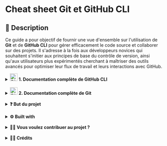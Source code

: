 # Cheat sheet Git et GitHub CLI

## 📝 Description

Ce guide a pour objectif de fournir une vue d'ensemble sur l'utilisation de **Git** et de **GitHub CLI** pour gérer efficacement le code source et collaborer sur des projets. Il s'adresse à la fois aux développeurs novices qui souhaitent s'initier aux principes de base du contrôle de version, ainsi qu'aux utilisateurs plus expérimentés cherchant à maîtriser des outils avancés pour optimiser leur flux de travail et leurs interactions avec GitHub.

<details>
  <summary><img src="https://upload.wikimedia.org/wikipedia/commons/9/91/Octicons-mark-github.svg" alt="GitHub Logo" width="24" height="24">
 <strong>1. Documentation complète de GitHub CLI</strong></summary>
<br>
  <li><a href="https://github.com/Simplon-hdf/git-gh-cheatsheet-p5/blob/develop/docs/gh-cli/1-introduction.md">   2.1 Qu'est-ce que GitHub CLI  </a></li>
<br>
  <li><a href="https://github.com/Simplon-hdf/git-gh-cheatsheet-p5/blob/develop/docs/gh-cli/2-pr%C3%A9requis.md">   2.2 Prérequis ainsi qu'installation de GitHub CLI  </a></li>
<br>
  <li><a href="https://github.com/Simplon-hdf/git-gh-cheatsheet-p5/blob/develop/docs/gh-cli/3-gestion-des-d%C3%A9p%C3%B4ts.md">   2.3 Gestion des dépôts via GitHub CLI  </a></li>
<br>
  <li><a href="https://github.com/Simplon-hdf/git-gh-cheatsheet-p5/blob/develop/docs/gh-cli/4-gestion-des-actions.md">   2.4 Gestion des actions via GitHub CLI  </a></li>
<br>
  <li><a href="https://github.com/Simplon-hdf/git-gh-cheatsheet-p5/blob/develop/docs/gh-cli/5-commandes-supplementaire.md">   2.5 Commandes supplementaire de GitHub CLI  </a></li>
<br>
</details>
<br>
<details>
  <summary><img src="https://humancoders-formations.s3.amazonaws.com/uploads/course/logo/10/formation-git.png" alt="Git Logo" width="24" height="24">
<strong>2. Documentation complète de Git</strong></summary>
  <br>
  <li><a href="https://github.com/Simplon-hdf/git-gh-cheatsheet-p5/blob/develop/docs/git/1-introduction.md">   2.1 Qu'est-ce que Git  </a></li>
  <br>
  <li><a href="https://github.com/Simplon-hdf/git-gh-cheatsheet-p5/blob/develop/docs/git/2-pr%C3%A9requis.md">   2.2 Prérequis ainsi qu'installation de Git  </a></li>
  <br>
  <li><a href="https://github.com/Simplon-hdf/git-gh-cheatsheet-p5/blob/develop/docs/git/3-commande-de-base.md">   2.3 Les commandes de base  </a></li>
  <br>
  <li><a href="https://github.com/Simplon-hdf/git-gh-cheatsheet-p5/blob/develop/docs/git/4-concepts-fondamentaux.md">   2.3 Les concepts fondamentaux de Git  </a></li>
  <br>
  <li><a href="https://github.com/Simplon-hdf/git-gh-cheatsheet-p5/blob/develop/docs/git/5-commande-de-retour-en-arriere.md">   2.4 Commande de retour en arrière sur Git  </a></li>
  <br>
  <li><a href="https://github.com/Simplon-hdf/git-gh-cheatsheet-p5/blob/develop/docs/git/6-introduction-aux-branches.md">   2.5 Introduction aux branches de Git  </a></li>
  <br>
  <li><a href="https://github.com/Simplon-hdf/git-gh-cheatsheet-p5/blob/develop/docs/git/7-commandes-avanc%C3%A9es.md">   2.6 Commandes avancées de Git  </a></li>
  </ul>
</details>
<br>
<details>
  <summary><strong>❓ But du projet</strong></summary>
<br>
Ce projet a pour objectif de fournir une <strong>vue d'ensemble complète</strong> des outils <strong>Git</strong> et <strong>GitHub CLI</strong>.
Il regroupe les principales commandes et fonctionnalités de <strong>Git</strong> et <strong>GitHub</strong> en un seul endroit,
permettant ainsi de gérer efficacement le code source, de collaborer avec d'autres développeurs et
d'automatiser les interactions avec <strong>GitHub</strong> en ligne de commande.

Ce guide est conçu pour être utilisé aussi bien par les développeurs débutants que par les utilisateurs plus expérimentés,
afin de maîtriser les outils de versionnement et de gestion de projet.

</details>
<br>
<details> 
<summary> <strong>⚙️ Built with</strong></summary>
<br>
<ul>
<li>

<img src="https://camo.githubusercontent.com/7e282220b8ec0dd29cf99be1c0f5e82d74a42bc84ed834ee6afd86b4bad3bfee/68747470733a2f2f696d672e736869656c64732e696f2f62616467652f6769746875622d2532333132313031312e7376673f7374796c653d666f722d7468652d6261646765266c6f676f3d676974687562266c6f676f436f6c6f723d7768697465"/>

</li>
<li>

<img src="https://camo.githubusercontent.com/836e0b69e70e4620ddeae99dc99913f5ccbc7cfff6e854587f0d9a6512ce996d/68747470733a2f2f696d672e736869656c64732e696f2f62616467652f6d61726b646f776e2d2532333030303030302e7376673f7374796c653d666f722d7468652d6261646765266c6f676f3d6d61726b646f776e266c6f676f436f6c6f723d7768697465"/>

</li>
<li>

<img src="https://camo.githubusercontent.com/3e78414c94a71a544ae82fbe7a2e9d6f0863521d15fde32d2c299cabfbcb9c23/68747470733a2f2f696d672e736869656c64732e696f2f62616467652f56697375616c25323053747564696f253230436f64652d3030373864372e7376673f7374796c653d666f722d7468652d6261646765266c6f676f3d76697375616c2d73747564696f2d636f6465266c6f676f436f6c6f723d7768697465"/>

</li>
</ul>
</details>

<br>
<details>
  <summary><strong>🧑‍🔧 Vous voulez contribuer au projet ?</strong></summary>
  <br>
  Vous devez suivre plusieurs étapes pour y participer :
  <br>
  <br>
  La première étape importante est de se référer au guide de contribution disponible <a href="https://github.com/Simplon-hdf/git-gh-cheatsheet-p5/blob/develop/CONTRIBUTING.md">ici</a>.
  <br>
  <br>
  <ul>
    <li><strong>Forkez le dépôt :</strong> Créez une copie du projet sur votre propre compte GitHub.</li>
  </ul>
  <pre><code>https://github.com/Simplon-hdf/git-gh-cheatsheet-p5.git</code></pre>

  <ul>
    <li><strong>Clonez votre fork :</strong> Clonez votre version du projet sur votre machine locale.</li>
  </ul>
  <pre><code>git clone https://github.com/VOTRE_UTILISATEUR/git-gh-cheatsheet-p5.git</code></pre>

  <ul>
    <li><strong>Créez une nouvelle branche à partir de <em>develop</em> :</strong> Avant de commencer à travailler sur une nouvelle fonctionnalité, assurez-vous d'être sur la branche <em>develop</em>.</li>
  </ul>
  <pre><code>git switch develop</code></pre>
  <pre><code>git checkout -b ma-nouvelle-fonctionnalite</code></pre>

  <ul>
    <li><strong>Une fois votre fonctionnalité terminée, effectuez un commit et poussez vos changements :</strong></li>
  </ul>
  <pre><code>git push origin ma-nouvelle-fonctionnalite</code></pre>

  <ul>
    <li><strong>Enfin, ouvrez une pull request vers la branche <em>develop</em> du projet principal :</strong> Nous examinerons votre PR dès que possible ! 📥</li>
  </ul>
</details>

<br>
<details>
  <summary><strong>🧑‍💻 Crédits</strong></summary>
<br>
Merci aux personnes qui ont contribué à ce projet !

  <ul> 
    <li><a href="https://github.com/glerique">Gaël</a></li>
    <li><a href="https://github.com/kenlark">Kenzo</a></li>
    <li><a href="https://github.com/joydfr">Jody</a></li>
    <li><a href="https://github.com/Exizygl">Bastien</a></li>
  </ul>
</details>

